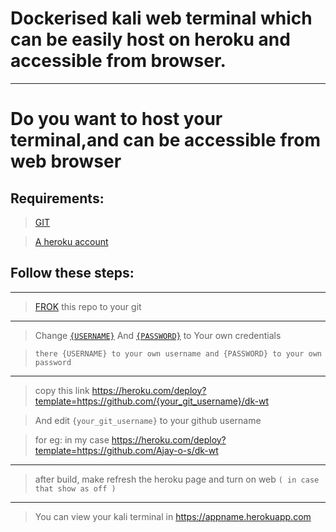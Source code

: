 # Dockerised kali web terminal which can be easily host on heroku and accessible from browser.

---


# Do you want to host your terminal,and can be accessible from web browser

## Requirements:

> [GIT](https://github.com/login)

> [A heroku account](http://heroku.com)


## Follow these steps:

---

> [FROK](https://github.com/Ajay-o-s/dk-wt/fork) this repo to your git
---
> Change [`{USERNAME}`](https://github.com/Ajay-o-s/dk-wt/blob/main/heroku.yml#L5) And [`{PASSWORD}`](https://github.com/Ajay-o-s/dk-wt/blob/main/heroku.yml#L5) to Your own credentials
 
 > `there {USERNAME} to your own username and {PASSWORD} to your own password`
---
> copy this link  https://heroku.com/deploy?template=https://github.com/{your_git_username}/dk-wt

> And edit `{your_git_username}` to your github username 
 
> for eg:
     in my case https://heroku.com/deploy?template=https://github.com/Ajay-o-s/dk-wt

---

> after build, make refresh the heroku page and turn on web `( in case that show as off )`
 
---

> You can view your kali terminal in https://appname.herokuapp.com

